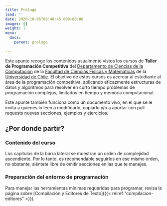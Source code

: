 ```yaml
---
title: Prólogo
lead: ''
date: 2020-10-06T08:48:45.000+00:00
images: []
weight: 1
menu:
  docs:
    parent: prologo

---
```

Este apunte recoge los contenidos usualmente vistos los cursos de **Taller de Programación Competitiva** del [Departamento de Ciencias de la Computación](https://dcc.uchile.cl) de la [Facultad de Ciencias Físicas y Matemáticas](https://ingenieria.uchile.cl) de la [Universidad de Chile](https://uchile.cl). El objetivo de estos cursos es acercar al estudiante al área de la programación competitiva, aplicando eficazmente estructuras de datos y algoritmos para resolver en corto tiempo problemas de programación complejos, limitados en tiempo y memoria computacional.

Este apunte también funciona como un documento vivo, en el que se le invita a quienes lo leen a modificarlo, copiarlo y/o a aportar con pull requests nuevas secciones, ejemplos y ejercicios.


## ¿Por donde partir?

### Contenido del curso

Los capítulos de la barra lateral se muestran un orden de complejidad ascendiente. Por lo tanto, es recomendable seguirlos en ese mismo orden, no obstante, siéntete libre de omitir secciones en las que te manejes.

### Preparación del entorno de programación

Para manejar las herramientas mínimas requeridas para programar, revisa la página sobre [Compilación y Editores de Texto]({{< relref "compilacion-editores" >}}).

